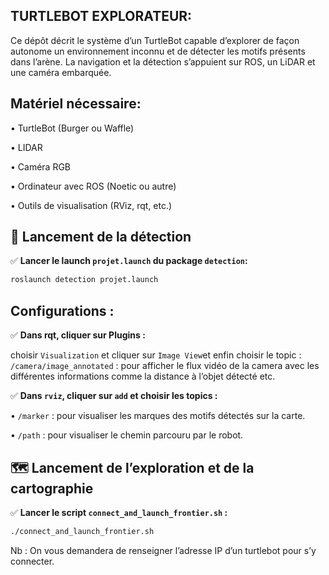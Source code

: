 ## TURTLEBOT EXPLORATEUR:

Ce dépôt décrit le système d’un TurtleBot capable d’explorer de façon autonome un environnement inconnu et de détecter les motifs présents dans l’arène. La navigation et la détection s’appuient sur ROS, un LiDAR et une caméra embarquée.

## Matériel nécessaire:

•	TurtleBot (Burger ou Waffle)

•	LIDAR

•	Caméra RGB

•	Ordinateur avec ROS (Noetic ou autre)

•	Outils de visualisation (RViz, rqt, etc.)


## 🚀 Lancement de la détection

✅ **Lancer le launch `projet.launch` du package `detection`:**
```bash
roslaunch detection projet.launch
```
## Configurations :

✅ **Dans rqt, cliquer sur Plugins :**

choisir `Visualization` et cliquer sur `Image View`et enfin choisir le topic : `/camera/image_annotated` : pour afficher le flux vidéo de la camera avec les différentes informations comme la distance à l’objet détecté etc.

✅ **Dans `rviz`, cliquer sur `add` et choisir les topics :** 

•	`/marker` : pour visualiser les marques des motifs détectés sur la carte.

•	`/path` : pour visualiser le chemin parcouru par le robot.

## 🗺️ Lancement de l’exploration et de la cartographie

✅ **Lancer le script `connect_and_launch_frontier.sh` :**
```bash
./connect_and_launch_frontier.sh
```
Nb : On vous demandera de renseigner l’adresse IP d’un turtlebot pour s’y connecter.
